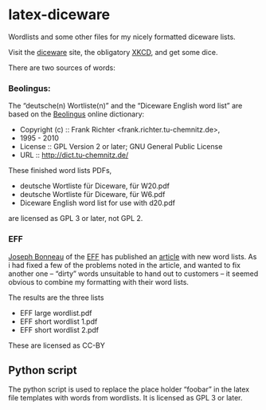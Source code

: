 latex-diceware
==============

Wordlists and some other files for my nicely formatted diceware lists.

Visit the [diceware](http://world.std.com/~reinhold/diceware.html) site, the obligatory [XKCD](https://xkcd.com/936/), and get some dice.

There are two sources of words:

### Beolingus:

The “deutsche(n) Wortliste(n)” and the “Diceware English word list” are based on the [Beolingus](http://dict.tu-chemnitz.de/) online dictionary:

* Copyright (c) :: Frank Richter <frank.richter.tu-chemnitz.de>,
* 1995 - 2010
* License :: GPL Version 2 or later; GNU General Public License
* URL :: http://dict.tu-chemnitz.de/

These finished word lists PDFs,
* deutsche Wortliste für Diceware, für W20.pdf
* deutsche Wortliste für Diceware, für W6.pdf
* Diceware English word list for use with d20.pdf

are licensed as GPL 3 or later, not GPL 2.

### EFF

[Joseph Bonneau](https://www.eff.org/about/staff/joseph-bonneau) of the [EFF](https://www.eff.org/) has published an [article](https://www.eff.org/deeplinks/2016/07/new-wordlists-random-passphrases) with new word lists. As i had fixed a few of the problems noted in the article, and wanted to fix another one – “dirty” words unsuitable to hand out to customers – it seemed obvious to combine my formatting with their word lists.

The results are the three lists
* EFF large wordlist.pdf
* EFF short wordlist 1.pdf
* EFF short wordlist 2.pdf

These are licensed as CC-BY

## Python script

The python script is used to replace the place holder “foobar” in the latex file templates with words from wordlists.
It is licensed as GPL 3 or later.
